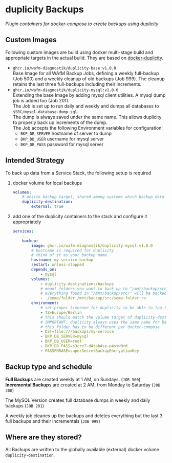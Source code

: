 # duplicity Backups

_Plugin containers for docker-compose to create backups using duplicity_

## Custom Images

Following custom images are build using docker multi-stage build and appropriate targets in the actual build. They are based on [docker-duplicity](https://github.com/Tecnativa/docker-duplicity).

- `ghcr.io/wafm-diagnostik/duplicity-base:v1.0.0` \
  Base Image for all WAfM Backup Jobs, defining a weekly full-backup (Job 500) and a weekly cleanup of old backups (Job 999). The cleanup retains the last three full-backups including their increments.
- `ghcr.io/wafm-diagnostik/duplicity-mysql:v1.0.0` \
  Extending the base Image by adding mysql client utilities. A mysql dump job is added too (Job 201). \
  The Job is set up to run daily and weekly and dumps all databases to `$SRC/mysql-database-dump.sql`. \
  The dump is always saved under the same name. This allows duplicity to properly back up increments of the dump. \
  The Job accepts the following Environment variables for configuration:
  - `BKP_DB_SERVER` hostname of server to dump
  - `BKP_DB_USER` username for mysql server
  - `BKP_DB_PASS` password for mysql server

## Intended Strategy

To back up data from a Service Stack, the following setup is required

1. docker volume for local backups
   ```yaml
   volumes:
       # onsite backup target, shared among systems which backup data
       duplicity-destination:
           external: true
   ```
2. add one of the duplicity containers to the stack and configure it appropriately
   ```yaml
   services:
       ...
       backup:
           image: ghcr.io/wafm-diagnostik/duplicity-mysql:v1.0.0
           # hostname is required for duplicity
           # think of it as your backup name
           hostname: my-service-backup
           restart: unless-stopped
           depends_on:
               - mysql
           volumes:
               - duplicity-destination:/backups
               # mount folders you want to back up to "/mnt/backup/src/xxx"
               # everything found in "/mnt/backup/src/" will be backed up
               - ./some/folder:/mnt/backup/src/some-folder:ro
           environment:
               # set proper timezone for duplicity to be able to tag the backups accordingly
               - TZ=Europe/Berlin
               # this should match the volume target of duplicity-destination with some folder added
               # IMPORTANT: duplicity always uses the same name for backup files
               # this folder has to be different per docker-compose
               - DST=file:///backups/my-service
               - BKP_DB_SERVER=mysql
               - BKP_DB_USER=root
               - BKP_DB_PASS=s3cre7-d4tab4se-p4ssw0rd
               - PASSPHRASE=superSecretBackupEncryptionKey
   ```
 
## Backup type and schedule

**Full Backup**s are created weekly at 1 AM, on Sundays. (`JOB 500`) \
**Incremental Backup**s are created at 2 AM, from Monday to Saturday (`JOB 300`)

The MySQL Version creates full database dumps in weekly and daily backups (`JOB 201`)

A weekly job cleanes up the backups and deletes everything but the last 3 full backups and their incrementals (`JOB 999`)

## Where are they stored?

All Backups are written to the globally available (external) docker volume `duplicity-destination`.
